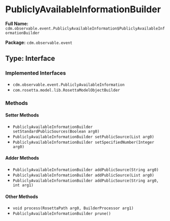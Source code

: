# PubliclyAvailableInformationBuilder

**Full Name:** `cdm.observable.event.PubliclyAvailableInformation$PubliclyAvailableInformationBuilder`

**Package:** `cdm.observable.event`

## Type: Interface

### Implemented Interfaces

- `cdm.observable.event.PubliclyAvailableInformation`
- `com.rosetta.model.lib.RosettaModelObjectBuilder`

### Methods

#### Setter Methods

- `PubliclyAvailableInformationBuilder setStandardPublicSources(Boolean arg0)`
- `PubliclyAvailableInformationBuilder setPublicSource(List arg0)`
- `PubliclyAvailableInformationBuilder setSpecifiedNumber(Integer arg0)`

#### Adder Methods

- `PubliclyAvailableInformationBuilder addPublicSource(String arg0)`
- `PubliclyAvailableInformationBuilder addPublicSource(List arg0)`
- `PubliclyAvailableInformationBuilder addPublicSource(String arg0, int arg1)`

#### Other Methods

- `void process(RosettaPath arg0, BuilderProcessor arg1)`
- `PubliclyAvailableInformationBuilder prune()`

